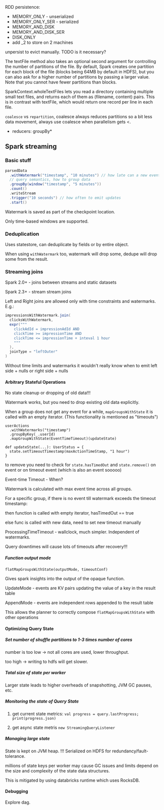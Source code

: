 RDD persistence:

 - MEMORY\_ONLY - unserialized
 - MEMORY\_ONLY\_SER - serialized
 - MEMORY\_AND\_DISK
 - MEMORY\_AND\_DISK\_SER
 - DISK\_ONLY
 - add \_2 to store on 2 machines

unpersist to evict manually. TODO is it necessary?

The textFile method also takes an optional second argument for controlling 
the number of partitions of the file. By default, Spark creates one 
partition for each block of the file (blocks being 64MB by default in HDFS), 
but you can also ask for a higher number of partitions by passing a larger 
value. Note that you cannot have fewer partitions than blocks.

SparkContext.wholeTextFiles lets you read a directory containing multiple 
small text files, and returns each of them as (filename, content) pairs. 
This is in contrast with textFile, which would return one record per line 
in each file.

``coalesce`` vs ``repartition``, coalesce always reduces partitions so a bit 
less data movement, always use coalesce when parallelism gets <.

 - reducers: groupBy\*




## Spark streaming

### Basic stuff

```Scala
parsedData
  .withWatermark("timestamp", "10 minutes") // how late can a new event be
  // query semantics, how to group data
  .groupBy(window("timestamp", "5 minutes"))
  .count()
  .writeStream
  .trigger("10 seconds") // how often to emit updates
  .start()
```

Watermark is saved as part of the checkpoint location.

Only time-based windows are supported.


### Deduplication

Uses statestore, can deduplicate by fields or by entire object.

When using `withWatermark` too, watermark will drop some, dedupe will drop 
some from the result.


### Streaming joins

Spark 2.0+ - joins between streams and static datasets

Spark 2.3+ - stream stream joins


Left and Right joins are allowed only with time constraints and watermarks. 
E.g.:

```Scala
impressionsWithWatermark.join(
  clicksWithWatermark,
  expr("""
    clickAdId = impressionAdId AND
    clickTime >= impressionTime AND
    clickTime <= impressionTime + inteval 1 hour
    """ 
  ),
  joinType = "leftOuter"
)
```

Without time limits and watermarks it wouldn't really know when to emit left 
side + nulls or right side + nulls




#### Arbitrary Stateful Operations

No state cleanup or dropping of old data!!!

Watermark works, but you need to drop existing old data explicitly.

When a group does not get any event for a while, `mapGroupsWithState`
it is called with an empty iterator. (This functionality is mentioned as 
"timeouts") 


```
userActions
  .withWatermarks("timestamp")
  .groupByKey(_.userId)
  .mapGroupWithState(EventTimeTimeout)(updateState)

def updateState(...): UserStatus = {
  state.setTimeoutTimestamp(maxActionTimeStamp, "1 hour")
}
```

to remove you need to check for `state.hasTimedOut` and `state.remove()`
on event or on timeout event (which is also an event sooooo)


Event-time Timeout - When?


Watermark is calculated with max event time across all groups.


For a specific group, if there is no event till watermark exceeds the 
timeout timestamp:

then function is called with empty iterator, hasTimedOut == true

else func is called with new data, need to set new timeout manually



ProcessingTimeTimeout - wallclock, much simpler. Independent of watermarks.

Query downtimes will cause lots of timeouts after recovery!!!




##### Function output mode

`flatMapGroupsWithState(outputMode, timeoutConf)`

Gives spark insights into the output of the opaque function.

UpdateMode - events are KV pairs updating the value of a key in the result table

AppendMode - events are independent rows appended to the result table

This allows the planner to correctly compose `flatMapGroupsWithState` with
other operations


#### Optimizing Query State

##### Set number of shuffle partitions to 1-3 times number of cores

number is too low -> not all cores are used, lower throughput.

too high -> writing to hdfs will get slower.


##### Total size of state per worker

Larger state leads to higher overheads of snapshotting, JVM GC pauses, etc.


##### Monitoring the state of Query State


1. get current state metrics: `val progress = query.lastProgress; print(progress.json)`

2. get async state metris `new StreamingQueryListener`


##### Managing large state

State is kept on JVM heap. !!! Serialized on HDFS for redundancy/fault-tolerance.

millions of state keys per worker may cause GC issues and
limits depend on the size and complexity of the state data structures.

This is mitigated by using databricks runtime which uses
RocksDB.


#### Debugging


Explore dag.



